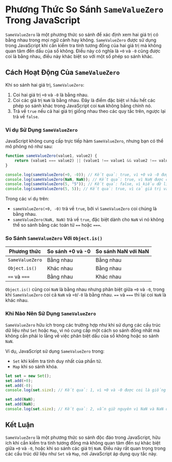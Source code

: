 # Phương Thức So Sánh `SameValueZero` Trong JavaScript

`SameValueZero` là một phương thức so sánh để xác định xem hai giá trị có bằng nhau trong mọi ngữ cảnh hay không. `SameValueZero` được sử dụng trong JavaScript khi cần kiểm tra tính tương đồng của hai giá trị mà không quan tâm đến dấu của số không. Điều này có nghĩa là `+0` và `-0` cũng được coi là bằng nhau, điều này khác biệt so với một số phép so sánh khác.

## Cách Hoạt Động Của `SameValueZero`

Khi so sánh hai giá trị, `SameValueZero`:
1. Coi hai giá trị `+0` và `-0` là bằng nhau.
2. Coi các giá trị `NaN` là bằng nhau. Đây là điểm đặc biệt vì hầu hết các phép so sánh khác trong JavaScript coi `NaN` không bằng chính nó.
3. Trả về `true` nếu cả hai giá trị giống nhau theo các quy tắc trên, ngược lại trả về `false`.

### Ví dụ Sử Dụng `SameValueZero`

JavaScript không cung cấp trực tiếp hàm `SameValueZero`, nhưng bạn có thể mô phỏng nó như sau:

```javascript
function sameValueZero(value1, value2) {
    return (value1 === value2) || (value1 !== value1 && value2 !== value2); // Đặc biệt cho NaN
}

console.log(sameValueZero(+0, -0)); // Kết quả: true, vì +0 và -0 được coi là bằng nhau
console.log(sameValueZero(NaN, NaN)); // Kết quả: true, vì NaN được coi là bằng nhau trong SameValueZero
console.log(sameValueZero(5, "5")); // Kết quả: false, vì kiểu dữ liệu khác nhau
console.log(sameValueZero(5, 5)); // Kết quả: true, vì cả giá trị và kiểu đều giống nhau
```

Trong các ví dụ trên:
- `sameValueZero(+0, -0)` trả về `true`, bởi vì `SameValueZero` coi chúng là bằng nhau.
- `sameValueZero(NaN, NaN)` trả về `true`, đặc biệt dành cho `NaN` vì nó không thể so sánh bằng các toán tử `==` hoặc `===`.

### So Sánh `SameValueZero` Với `Object.is()`

| Phương thức           | So sánh +0 và -0 | So sánh NaN với NaN |
|-----------------------|------------------|----------------------|
| `SameValueZero`       | Bằng nhau        | Bằng nhau           |
| `Object.is()`         | Khác nhau        | Bằng nhau           |
| `==` và `===`         | Bằng nhau        | Khác nhau           |

`Object.is()` cũng coi `NaN` là bằng nhau nhưng phân biệt giữa `+0` và `-0`, trong khi `SameValueZero` coi cả `NaN` và `+0`/`-0` là bằng nhau. `==` và `===` thì lại coi `NaN` là khác nhau.

### Khi Nào Nên Sử Dụng `SameValueZero`

`SameValueZero` hữu ích trong các trường hợp như khi sử dụng các cấu trúc dữ liệu như `Set` hoặc `Map`, vì nó cung cấp một cách so sánh đồng nhất mà không cần phải lo lắng về việc phân biệt dấu của số không hoặc so sánh `NaN`.

Ví dụ, JavaScript sử dụng `SameValueZero` trong:
- `Set` khi kiểm tra tính duy nhất của phần tử.
- `Map` khi so sánh khóa.

```javascript
let set = new Set();
set.add(+0);
set.add(-0);
console.log(set.size); // Kết quả: 1, vì +0 và -0 được coi là giống nhau trong Set

set.add(NaN);
set.add(NaN);
console.log(set.size); // Kết quả: 2, vẫn giữ nguyên vì NaN và NaN được coi là bằng nhau trong Set
```

## Kết Luận

`SameValueZero` là một phương thức so sánh độc đáo trong JavaScript, hữu ích khi cần kiểm tra tính tương đồng mà không quan tâm đến sự khác biệt giữa `+0` và `-0`, hoặc khi so sánh các giá trị `NaN`. Điều này rất quan trọng trong các cấu trúc dữ liệu như `Set` và `Map`, nơi JavaScript áp dụng quy tắc này.